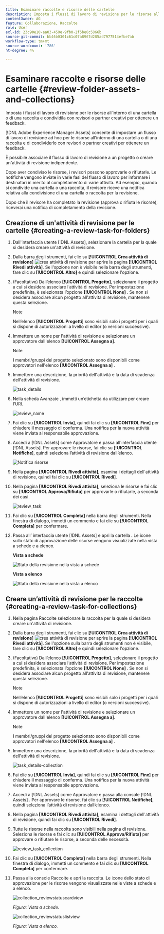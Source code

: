 ```yaml
---
title: Esaminare raccolte e risorse delle cartelle
description: Imposta i flussi di lavoro di revisione per le risorse all’interno di una cartella o di una raccolta e condividila con revisori o partner creativi per ottenere un feedback.
contentOwner: AG
feature: Collaborazione, Raccolte
role: User
exl-id: 23c90e10-aa03-450e-9fb0-2f5be0c5066b
source-git-commit: bb46b0301c61c07a8967d285ad7977514efbe7ab
workflow-type: tm+mt
source-wordcount: '786'
ht-degree: 4%

---
```


# Esaminare raccolte e risorse delle cartelle {#review-folder-assets-and-collections}

Imposta i flussi di lavoro di revisione per le risorse all’interno di una cartella o di una raccolta e condividila con revisori o partner creativi per ottenere un feedback.

[!DNL Adobe Experience Manager Assets] consente di impostare un flusso di lavoro di revisione ad hoc per le risorse all’interno di una cartella o di una raccolta e di condividerlo con revisori o partner creativi per ottenere un feedback.

È possibile associare il flusso di lavoro di revisione a un progetto o creare un&#39;attività di revisione indipendente.

Dopo aver condiviso le risorse, i revisori possono approvarle o rifiutarle. Le notifiche vengono inviate in varie fasi del flusso di lavoro per informare i destinatari in merito al completamento di varie attività. Ad esempio, quando si condivide una cartella o una raccolta, il revisore riceve una notifica relativa alla condivisione di una cartella o raccolta per la revisione.

Dopo che il revisore ha completato la revisione (approva o rifiuta le risorse), riceverai una notifica di completamento della revisione.

## Creazione di un&#39;attività di revisione per le cartelle {#creating-a-review-task-for-folders}

1. Dall&#39;interfaccia utente [!DNL Assets], selezionare la cartella per la quale si desidera creare un&#39;attività di revisione.
1. Dalla barra degli strumenti, fai clic su **[!UICONTROL Crea attività di revisione]** ![crea attività di revisione](assets/do-not-localize/create-review-task.png) per aprire la pagina **[!UICONTROL Rivedi attività]**. Se l&#39;opzione non è visibile nella barra degli strumenti, fare clic su **[!UICONTROL Altro]** e quindi selezionare l&#39;opzione.

1. (Facoltativo) Dall’elenco **[!UICONTROL Progetto]**, selezionare il progetto a cui si desidera associare l’attività di revisione. Per impostazione predefinita, è selezionata l’opzione **[!UICONTROL None]** . Se non si desidera associare alcun progetto all&#39;attività di revisione, mantenere questa selezione.

   >[!NOTE]
   >
   >Nell’elenco **[!UICONTROL Progetti]** sono visibili solo i progetti per i quali si dispone di autorizzazioni a livello di editor (o versioni successive).

1. Immettere un nome per l&#39;attività di revisione e selezionare un approvatore dall&#39;elenco **[!UICONTROL Assegna a]**.

   >[!NOTE]
   >
   >I membri/gruppi del progetto selezionato sono disponibili come approvatori nell&#39;elenco **[!UICONTROL Assegna a]** .

1. Immettere una descrizione, la priorità dell&#39;attività e la data di scadenza dell&#39;attività di revisione.

   ![task_details](assets/task_details.png)

1. Nella scheda Avanzate , immetti un’etichetta da utilizzare per creare l’URI.

   ![review_name](assets/review_name.png)

1. Fai clic su **[!UICONTROL Invia]**, quindi fai clic su **[!UICONTROL Fine]** per chiudere il messaggio di conferma. Una notifica per la nuova attività viene inviata al responsabile approvazione.
1. Accedi a [!DNL Assets] come Approvatore e passa all&#39;interfaccia utente [!DNL Assets]. Per approvare le risorse, fai clic su **[!UICONTROL Notifiche]**, quindi seleziona l’attività di revisione dall’elenco.

   ![Notifica risorse](assets/aemAssetsNotification.png)

1. Nella pagina **[!UICONTROL Rivedi attività]**, esamina i dettagli dell&#39;attività di revisione, quindi fai clic su **[!UICONTROL Rivedi]**.
1. Nella pagina **[!UICONTROL Rivedi attività]**, seleziona le risorse e fai clic su **[!UICONTROL Approva/Rifiuta]** per approvarle o rifiutarle, a seconda dei casi.

   ![review_task](assets/review_task.png)

1. Fai clic su **[!UICONTROL Completa]** nella barra degli strumenti. Nella finestra di dialogo, immetti un commento e fai clic su **[!UICONTROL Completa]** per confermare.
1. Passa all’ interfaccia utente [!DNL Assets] e apri la cartella . Le icone sullo stato di approvazione delle risorse vengono visualizzate nella vista a schede e a elenco.

   **Vista a schede**

   ![Stato della revisione nella vista a schede](assets/chlimage_1-404.png)

   **Vista a elenco**

   ![Stato della revisione nella vista a elenco](assets/review_status_listview.png)

## Creare un’attività di revisione per le raccolte {#creating-a-review-task-for-collections}

1. Nella pagina Raccolte selezionare la raccolta per la quale si desidera creare un&#39;attività di revisione.
1. Dalla barra degli strumenti, fai clic su **[!UICONTROL Crea attività di revisione]** ![crea attività di revisione](assets/do-not-localize/create-review-task.png) per aprire la pagina **[!UICONTROL Rivedi attività]**. Se l&#39;opzione sulla barra degli strumenti non è visibile, fare clic su **[!UICONTROL Altro]** e quindi selezionare l&#39;opzione.

1. (Facoltativo) Dall’elenco **[!UICONTROL Progetto]**, selezionare il progetto a cui si desidera associare l’attività di revisione. Per impostazione predefinita, è selezionata l’opzione **[!UICONTROL None]** . Se non si desidera associare alcun progetto all&#39;attività di revisione, mantenere questa selezione.

   >[!NOTE]
   >
   >Nell’elenco **[!UICONTROL Progetti]** sono visibili solo i progetti per i quali si dispone di autorizzazioni a livello di editor (o versioni successive).

1. Immettere un nome per l&#39;attività di revisione e selezionare un approvatore dall&#39;elenco **[!UICONTROL Assegna a]**.

   >[!NOTE]
   >
   >I membri/gruppi del progetto selezionato sono disponibili come approvatori nell&#39;elenco **[!UICONTROL Assegna a]** .

1. Immettere una descrizione, la priorità dell&#39;attività e la data di scadenza dell&#39;attività di revisione.

   ![task_details-collection](assets/task_details-collection.png)

1. Fai clic su **[!UICONTROL Invia]**, quindi fai clic su **[!UICONTROL Fine]** per chiudere il messaggio di conferma. Una notifica per la nuova attività viene inviata al responsabile approvazione.
1. Accedi a [!DNL Assets] come Approvatore e passa alla console [!DNL Assets] . Per approvare le risorse, fai clic su **[!UICONTROL Notifiche]**, quindi seleziona l’attività di revisione dall’elenco.
1. Nella pagina **[!UICONTROL Rivedi attività]**, esamina i dettagli dell&#39;attività di revisione, quindi fai clic su **[!UICONTROL Rivedi]**.
1. Tutte le risorse nella raccolta sono visibili nella pagina di revisione. Seleziona le risorse e fai clic su **[!UICONTROL Approva/Rifiuta]** per approvare o rifiutare le risorse, a seconda delle necessità.

   ![review_task_collection](assets/review_task_collection.png)

1. Fai clic su **[!UICONTROL Completa]** nella barra degli strumenti. Nella finestra di dialogo, immetti un commento e fai clic su **[!UICONTROL Completa]** per confermare.
1. Passa alla console Raccolte e apri la raccolta. Le icone dello stato di approvazione per le risorse vengono visualizzate nelle viste a schede e a elenco.

   ![collection_reviewstatuscardview](assets/collection_reviewstatuscardview.png)

   *Figura: Vista a schede.*

   ![collection_reviewstatuslistview](assets/collection_reviewstatuslistview.png)

   *Figura: Vista a elenco.*
